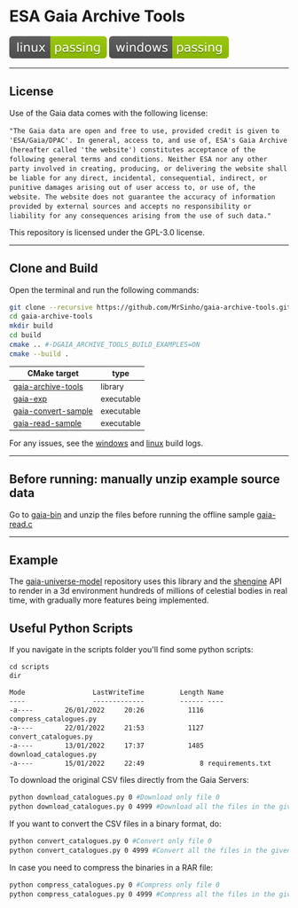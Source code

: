 # ESA Gaia Archive Tools

[![linux-status](.shci/linux/exit_code.svg)](.shci/linux/log.md)
[![windows-status](.shci/windows/exit_code.svg)](.shci/windows/log.md)

---

## License

Use of the Gaia data comes with the following license:
 
`"The Gaia data are open and free to use, provided credit is given to 'ESA/Gaia/DPAC'. In general, access to, and use of, ESA's Gaia Archive (hereafter called 'the website') constitutes acceptance of the following general terms and conditions. Neither ESA nor any other party involved in creating, producing, or delivering the website shall be liable for any direct, incidental, consequential, indirect, or punitive damages arising out of user access to, or use of, the website. The website does not guarantee the accuracy of information provided by external sources and accepts no responsibility or liability for any consequences arising from the use of such data."`

This repository is licensed under the GPL-3.0 license.

---

## Clone and Build

Open the terminal and run the following commands:
```bash
git clone --recursive https://github.com/MrSinho/gaia-archive-tools.git
cd gaia-archive-tools
mkdir build
cd build
cmake .. #-DGAIA_ARCHIVE_TOOLS_BUILD_EXAMPLES=ON
cmake --build .
```


| CMake target                                                        | type       |
|---------------------------------------------------------------------|------------|
| [gaia-archive-tools](./gaia-archive-tools/src/gaia-archive-tools.c) | library    |
| [gaia-exp](./gaia-archive-tools/src/gaia-exp.c)                     | executable |
| [gaia-convert-sample](./samples/src/gaia-convert.c)                 | executable |
| [gaia-read-sample](./samples/gaia-read.c)                           | executable |

For any issues, see the [windows](.shci/windows/log.md) and [linux](.shci/linux/log.md) build logs.

---

## Before running: manually unzip example source data

Go to [gaia-bin](./gaia-bin) and unzip the files before running the offline sample [gaia-read.c](./samples/src/gaia-read.c) 

---

## Example

The [gaia-universe-model](https://github.com/mrsinho/gaia-universe-model) repository uses this library and the [shengine](https://github.com/mrsinho/shengine) API to render in a 3d environment hundreds of millions of celestial bodies in real time, with gradually more features being implemented.

## Useful Python Scripts

If you navigate in the scripts folder you'll find some python scripts:
```batch
cd scripts
dir
```

```batch
Mode                 LastWriteTime         Length Name
----                 -------------         ------ ----
-a----        26/01/2022     20:26           1116 compress_catalogues.py
-a----        22/01/2022     21:53           1127 convert_catalogues.py
-a----        13/01/2022     17:37           1485 download_catalogues.py
-a----        15/01/2022     22:49              8 requirements.txt
```

To download the original CSV files directly from the Gaia Servers:

```bash 
python download_catalogues.py 0 #Download only file 0
python download_catalogues.py 0 4999 #Download all the files in the given range
```

If you want to convert the CSV files in a binary format, do:

```bash
python convert_catalogues.py 0 #Convert only file 0 
python convert_catalogues.py 0 4999 #Convert all the files in the given range 
```

In case you need to compress the binaries in a RAR file:

```bash
python compress_catalogues.py 0 #Compress only file 0 
python compress_catalogues.py 0 4999 #Compress all the files in the given range 
```
